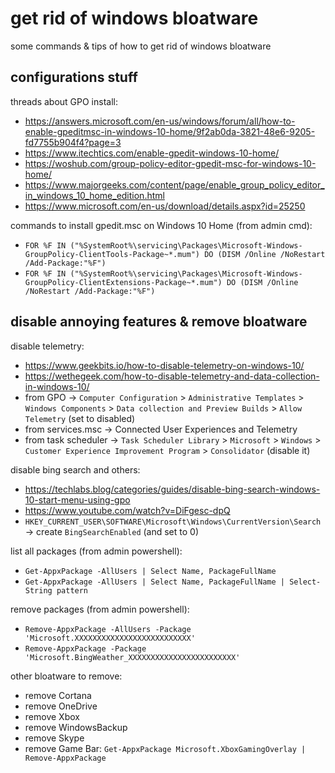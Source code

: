# get rid of windows bloatware

some commands & tips of how to get rid of windows bloatware

## configurations stuff

threads about GPO install:
- https://answers.microsoft.com/en-us/windows/forum/all/how-to-enable-gpeditmsc-in-windows-10-home/9f2ab0da-3821-48e6-9205-fd7755b904f4?page=3
- https://www.itechtics.com/enable-gpedit-windows-10-home/
- https://woshub.com/group-policy-editor-gpedit-msc-for-windows-10-home/
- https://www.majorgeeks.com/content/page/enable_group_policy_editor_in_windows_10_home_edition.html
- https://www.microsoft.com/en-us/download/details.aspx?id=25250

commands to install gpedit.msc on Windows 10 Home (from admin cmd):
- `FOR %F IN ("%SystemRoot%\servicing\Packages\Microsoft-Windows-GroupPolicy-ClientTools-Package~*.mum") DO (DISM /Online /NoRestart /Add-Package:"%F")`
- `FOR %F IN ("%SystemRoot%\servicing\Packages\Microsoft-Windows-GroupPolicy-ClientExtensions-Package~*.mum") DO (DISM /Online /NoRestart /Add-Package:"%F")`

## disable annoying features & remove bloatware

disable telemetry:
- https://www.geekbits.io/how-to-disable-telemetry-on-windows-10/
- https://wethegeek.com/how-to-disable-telemetry-and-data-collection-in-windows-10/
- from GPO -> `Computer Configuration` > `Administrative Templates` > `Windows Components` > `Data collection and Preview Builds` > `Allow Telemetry` (set to disabled)
- from services.msc -> Connected User Experiences and Telemetry
- from task scheduler -> `Task Scheduler Library` > `Microsoft` > `Windows` > `Customer Experience Improvement Program` > `Consolidator` (disable it)

disable bing search and others:
- https://techlabs.blog/categories/guides/disable-bing-search-windows-10-start-menu-using-gpo
- https://www.youtube.com/watch?v=DiFgesc-dpQ
- `HKEY_CURRENT_USER\SOFTWARE\Microsoft\Windows\CurrentVersion\Search` -> create `BingSearchEnabled` (and set to 0)

list all packages (from admin powershell):
- `Get-AppxPackage -AllUsers | Select Name, PackageFullName`
- `Get-AppxPackage -AllUsers | Select Name, PackageFullName | Select-String pattern`

remove packages (from admin powershell):
- `Remove-AppxPackage -AllUsers -Package 'Microsoft.XXXXXXXXXXXXXXXXXXXXXXXXXX'`
- `Remove-AppxPackage -Package 'Microsoft.BingWeather_XXXXXXXXXXXXXXXXXXXXXXXX'`

other bloatware to remove:	
- remove Cortana
- remove OneDrive
- remove Xbox
- remove WindowsBackup
- remove Skype
- remove Game Bar: `Get-AppxPackage Microsoft.XboxGamingOverlay | Remove-AppxPackage`
